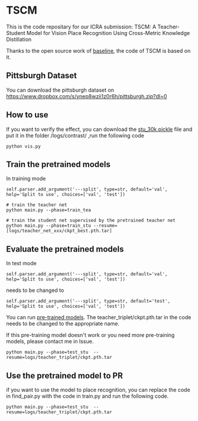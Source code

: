 # TSCM
This is the code repositary for our ICRA submission: TSCM: A Teacher-Student Model for Vision Place Recognition Using Cross-Metric Knowledge Distillation

Thanks to the open source work of [baseline](https://github.com/ramdrop/stun), the code of TSCM is based on it.
## Pittsburgh Dataset
You can download the pittsburgh dataset on https://www.dropbox.com/s/ynep8wzii1z0r6h/pittsburgh.zip?dl=0
## How to use
If you want to verify the effect, you can download the [stu_30k.pickle](https://www.dropbox.com/scl/fi/2rad0vkf0fd2v9er10g2v/stu_30k.pickle?rlkey=b04iygbqlsspt1upkr9jjyjaj&dl=0) file and put it in the folder /logs/contrast/ ,run the following code
```shell
python vis.py
```

## Train the pretrained models
In training mode
```shell
self.parser.add_argument('---split', type=str, default='val', help='Split to use', choices=['val', 'test'])
```
```shell
# train the teacher net
python main.py --phase=train_tea

# train the student net supervised by the pretrained teacher net
python main.py --phase=train_stu --resume=[logs/teacher_net_xxx/ckpt_best.pth.tar]
```
## Evaluate the pretrained models
In test mode
```shell
self.parser.add_argument('---split', type=str, default='val', help='Split to use', choices=['val', 'test'])
```
 needs to be changed to 
 ```shell
self.parser.add_argument('---split', type=str, default='test', help='Split to use', choices=['val', 'test'])
```
You can run [pre-trained models](https://www.dropbox.com/scl/fo/c7why2nf82gn1ffv6dsr7/h?rlkey=7ariswrhfecaezjh0xz40599i&dl=0). The teacher_triplet/ckpt.pth.tar in the code needs to be changed to the appropriate name.

If this pre-training model doesn't work or you need more pre-training models, please contact me in Issue.
```shell
python main.py --phase=test_stu	 --resume=logs/teacher_triplet/ckpt.pth.tar
```
## Use the pretrained model to PR
if you want to use the model to place recognition, you can replace the code in find_pair.py with the code in train.py and run the following code.
```shell
python main.py --phase=test_stu	 --resume=logs/teacher_triplet/ckpt.pth.tar
```

